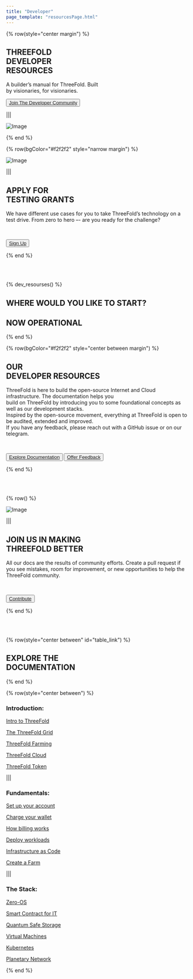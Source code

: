 ```yaml
---
title: "Developer"
page_template: "resourcesPage.html"
---
```




<!-- section 1 (header) -->

{% row(style="center margin") %}

## **THREEFOLD <br> DEVELOPER <br> RESOURCES**

A builder’s manual for ThreeFold. Built <br> by visionaries, for visionaries.

<button>[Join The Developer Community](https://t.me/threefoldtesting)</button>

|||

![Image](/images/developer_header.jpg)

{% end %}



<!-- section 2 (TESTING GRANTS) -->

{% row(bgColor="#f2f2f2" style="narrow margin") %}

![Image](/images/developer_testing.png)

|||

## APPLY FOR <br> **TESTING GRANTS**

We have different use cases for you to take ThreeFold’s technology on a test drive. From zero to hero –- are you ready for the challenge?

<br>

<button>[Sign Up](https://088nfpf6v5s.typeform.com/to/DS8hUAdV)</button>

{% end %}

<br>
<br>

<!-- section 4 (DEVELOPER RESOURCES) -->

{% dev_resourses() %}

## WHERE WOULD YOU LIKE TO START?

## **NOW OPERATIONAL**

{% end %}


{% row(bgColor="#f2f2f2" style="center between margin") %}

## OUR <br> **DEVELOPER RESOURCES**

ThreeFold is here to build the open-source Internet and Cloud infrastructure. The documentation helps you <br> build on ThreeFold by introducing you to some foundational concepts as well as our development stacks.<br>
Inspired by the open-source movement, everything at ThreeFold is open to be audited, extended and improved.<br> If you have any feedback, please reach out with a GitHub issue or on our telegram.

<br>

<button>[Explore Documentation](#table_link)</button>
<button>[Offer Feedback](https://github.com/threefoldfoundation/info_threefold_pub/tree/main/wiki)</button>

{% end %}

<br>
<br>

<!-- section 5 (TESTING GRANTS) -->

{% row() %}

![Image](/images/developet_tft.jpg)

|||

## JOIN US IN MAKING <br> **THREEFOLD BETTER**

All our docs are the results of community efforts. Create a pull request if you see mistakes, room for improvement, or new opportunities to help the ThreeFold community.

<br>

<button>[Contribute](https://github.com/threefoldfoundation/info_threefold_pub)</button>

{% end %}

<br>
<br>

<!-- section 6 (DOCUMENTATION) -->

{% row(style="center between" id="table_link") %}

## EXPLORE THE <br> **DOCUMENTATION**

{% end %}

{% row(style="center between") %}

### **Introduction:**
[Intro to ThreeFold](https://library.threefold.me/info/threefold#/tfgrid/grid/threefold__grid_intro)

[The ThreeFold Grid](https://library.threefold.me/info/threefold#/tfgrid/grid/threefold__grid_concepts)

[ThreeFold Farming](https://library.threefold.me/info/threefold#/tfgrid/farming/threefold__farming_intro)

[ThreeFold Cloud](https://library.threefold.me/info/threefold#/cloud/threefold__cloud_intro)

[ThreeFold Token](https://library.threefold.me/info/threefold#/tokens/threefold__token_what)

|||

### **Fundamentals:**

[Set up your account](https://library.threefold.me/info/threefold#/tokens/threefold__threefold_connect)

[Charge your wallet](https://library.threefold.me/info/threefold#/tokens/threefold__how_to_buy)

[How billing works](https://library.threefold.me/info/threefold#/manual_tfgrid3/threefold__grid3_billing)

[Deploy workloads](https://library.threefold.me/info/threefold#/manual_tfgrid3/threefold__manual3_getstarted_home)

[Infrastructure as Code](https://library.threefold.me/info/threefold#/manual_tfgrid3/threefold__manual3_iac_home)

[Create a Farm](https://library.threefold.me/info/threefold#/manual_tfgrid3/threefold__create_farm)

|||

### **The Stack:**

[Zero-OS](https://library.threefold.me/info/threefold#/technology/threefold__zos)

[Smart Contract for IT](https://library.threefold.me/info/threefold#/technology/threefold__smartcontract_it)

[Quantum Safe Storage](https://library.threefold.me/info/threefold#/qss/threefold__qsss_home)

[Virtual Machines](https://library.threefold.me/info/manual/#/manual__weblets_vm)

[Kubernetes](https://library.threefold.me/info/manual/#/manual__weblets_k8s)

[Planetary Network](https://library.threefold.me/info/manual/#/technology/threefold__planetary_network)

{% end %}

<br>
